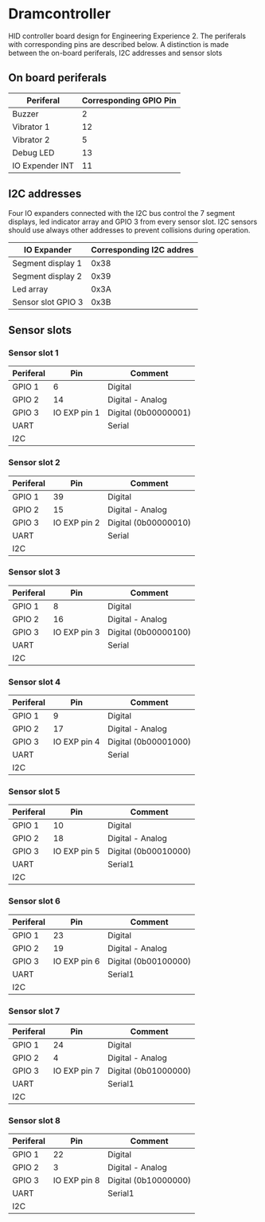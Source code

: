 # Dramcontroller
HID controller board design for Engineering Experience 2.
The periferals with corresponding pins are described below. 
A distinction is made between the on-board periferals, I2C addresses and sensor slots

## On board periferals
| Periferal | Corresponding GPIO Pin  |
|---|---|
| Buzzer | 2 |
| Vibrator 1 | 12 |
| Vibrator 2 | 5 |
| Debug LED | 13 |
| IO Expender INT | 11 |

## I2C addresses
Four IO expanders connected with the I2C bus control the 7 segment displays, led indicator array and GPIO 3 from every sensor slot. I2C sensors should use always other addresses to prevent collisions during operation.

| IO Expander | Corresponding I2C addres  |
|---|---|
| Segment display 1 | 0x38 |
| Segment display 2 | 0x39 |
| Led array | 0x3A |
| Sensor slot GPIO 3 | 0x3B |


## Sensor slots
### Sensor slot 1
| Periferal | Pin | Comment |
|---|---|---|
| GPIO 1 | 6 | Digital |
| GPIO 2 | 14  | Digital - Analog |
| GPIO 3 | IO EXP pin 1 | Digital (0b00000001) |
| UART  |  | Serial |
| I2C  |  |  |

### Sensor slot 2
| Periferal | Pin | Comment |
|---|---|---|
| GPIO 1 | 39 | Digital |
| GPIO 2 | 15  | Digital - Analog |
| GPIO 3 | IO EXP pin 2 | Digital (0b00000010) |
| UART  |  | Serial |
| I2C  |  |  |

### Sensor slot 3
| Periferal | Pin | Comment |
|---|---|---|
| GPIO 1 | 8 | Digital |
| GPIO 2 | 16  | Digital - Analog |
| GPIO 3 | IO EXP pin 3 | Digital (0b00000100) |
| UART  |  | Serial |
| I2C  |  |  |

### Sensor slot 4
| Periferal | Pin | Comment |
|---|---|---|
| GPIO 1 | 9 | Digital |
| GPIO 2 | 17  | Digital - Analog |
| GPIO 3 | IO EXP pin 4 | Digital (0b00001000) |
| UART  |  | Serial |
| I2C  |  |  |

### Sensor slot 5
| Periferal | Pin | Comment |
|---|---|---|
| GPIO 1 | 10 | Digital |
| GPIO 2 | 18  | Digital - Analog |
| GPIO 3 | IO EXP pin 5 | Digital (0b00010000) |
| UART  |  | Serial1 |
| I2C  |  |  |

### Sensor slot 6
| Periferal | Pin | Comment |
|---|---|---|
| GPIO 1 | 23 | Digital |
| GPIO 2 | 19  | Digital - Analog |
| GPIO 3 | IO EXP pin 6 | Digital (0b00100000) |
| UART  |  | Serial1 |
| I2C  |  |  |

### Sensor slot 7
| Periferal | Pin | Comment |
|---|---|---|
| GPIO 1 | 24 | Digital |
| GPIO 2 | 4  | Digital - Analog |
| GPIO 3 | IO EXP pin 7 | Digital (0b01000000) |
| UART  |  | Serial1 |
| I2C  |  |  |

### Sensor slot 8
| Periferal | Pin | Comment |
|---|---|---|
| GPIO 1 | 22 | Digital |
| GPIO 2 | 3  | Digital - Analog |
| GPIO 3 | IO EXP pin 8 | Digital (0b10000000) |
| UART  |  | Serial1 |
| I2C  |  |  |

